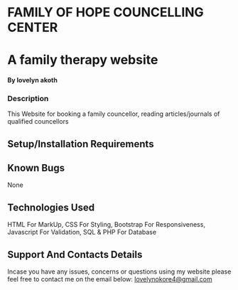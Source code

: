 # FAMILY OF HOPE COUNCELLING CENTER
# A family therapy website  
#### By **lovelyn akoth**
### Description
This Website for booking a family councellor, reading articles/journals of qualified councellors
## Setup/Installation Requirements
## Known Bugs
None
## Technologies Used 
HTML For MarkUp, CSS For Styling, Bootstrap For Responsiveness, Javascript For Validation, SQL & PHP For Database
## Support And Contacts Details
Incase you have any issues, concerns or questions using my website please feel free to contact me on the email below: lovelynokore4@gmail.com
